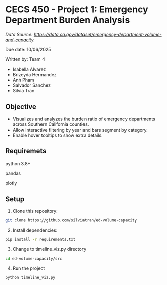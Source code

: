 # CECS 450 - Project 1: Emergency Department Burden Analysis
_Data Source: https://data.ca.gov/dataset/emergency-department-volume-and-capacity_

Due date: 10/06/2025

Written by: Team 4

- Isabella Alvarez
- Brizeyda Hermandez
- Anh Pham
- Salvador Sanchez
- Silvia Tran


## Objective
- Visualizes and analyzes the burden ratio of emergency departments across Southern California counties.
- Allow interactive filtering by year and bars segment by category.
- Enable hover tooltips to show extra details.

## Requiremets
python 3.8+

pandas

plotly

## Setup
1. Clone this repository:
```bash
git clone https://github.com/silviatran/ed-volume-capacity
```

2. Install dependencies:
```bash
pip install -r requirements.txt
```

3. Change to timeline_viz.py directory
```bash
cd ed-volume-capacity/src
```

4. Run the project
```bash
python timeline_viz.py
```
